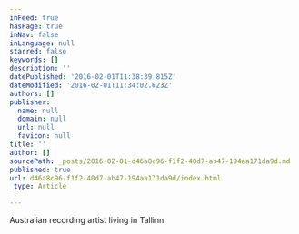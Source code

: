 ```yaml
---
inFeed: true
hasPage: true
inNav: false
inLanguage: null
starred: false
keywords: []
description: ''
datePublished: '2016-02-01T11:38:39.815Z'
dateModified: '2016-02-01T11:34:02.623Z'
authors: []
publisher:
  name: null
  domain: null
  url: null
  favicon: null
title: ''
author: []
sourcePath: _posts/2016-02-01-d46a8c96-f1f2-40d7-ab47-194aa171da9d.md
published: true
url: d46a8c96-f1f2-40d7-ab47-194aa171da9d/index.html
_type: Article

---
```

Australian recording artist living in Tallinn